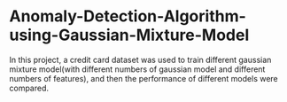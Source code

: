 # Anomaly-Detection-Algorithm-using-Gaussian-Mixture-Model

In this project, a credit card dataset was used to train different gaussian mixture model(with different numbers of gaussian model and different numbers of features), and then the performance of different models were compared.
